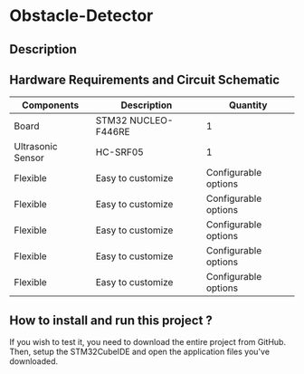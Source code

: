 # Obstacle-Detector

## Description

## Hardware Requirements and Circuit Schematic 

| Components        | Description       | Quantity        |
|----------------|-------------------|----------------|
|     Board     |     STM32 NUCLEO-F446RE     |     1     |
| Ultrasonic Sensor   |     HC-SRF05     |     1     |
| Flexible   | Easy to customize | Configurable options |
| Flexible   | Easy to customize | Configurable options |
| Flexible   | Easy to customize | Configurable options |
| Flexible   | Easy to customize | Configurable options |
| Flexible   | Easy to customize | Configurable options |


## How to install and run this project ?
If you wish to test it, you need to download the entire project from GitHub. Then, setup the STM32CubeIDE and open the application files you've downloaded.
